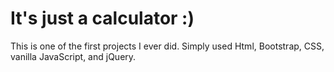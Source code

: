 # It's just a calculator :)

This is one of the first projects I ever did. Simply used Html, Bootstrap, CSS, vanilla JavaScript, and jQuery.
